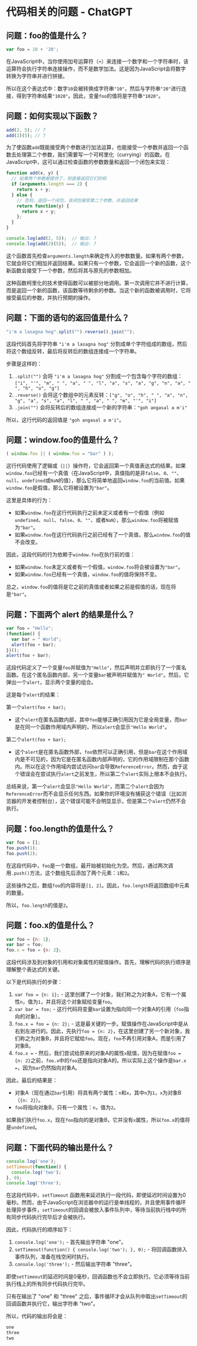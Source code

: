 # 代码相关的问题 - ChatGPT

## 问题：foo的值是什么？

```javascript
var foo = 10 + '20';
```

在JavaScript中，当你使用加号运算符（`+`）来连接一个数字和一个字符串时，该运算符会执行字符串连接操作，而不是数学加法。这是因为JavaScript会将数字转换为字符串并进行拼接。

所以在这个表达式中：数字`10`会被转换成字符串`"10"`，然后与字符串`"20"`进行连接，得到字符串结果`"1020"`。因此，变量`foo`的值将是字符串`"1020"`。

## 问题：如何实现以下函数？

```javascript
add(2, 5); // 7
add(2)(5); // 7
```

为了使函数`add`既能接受两个参数进行加法运算，也能接受一个参数并返回一个函数去处理第二个参数，我们需要写一个可柯里化（currying）的函数。在JavaScript中，这可以通过检查函数的参数数量和返回一个闭包来实现：

```javascript
function add(x, y) {
  // 如果两个参数都提供了，则直接返回它们的和
  if (arguments.length === 2) {
    return x + y;
  } else {
    // 否则，返回一个闭包，该闭包接受第二个参数，并返回结果
    return function(y) {
      return x + y;
    };
  }
}

console.log(add(2, 5));  // 输出: 7
console.log(add(2)(5));  // 输出: 7
```

这个函数首先检查`arguments.length`来确定传入的参数数量。如果有两个参数，它就会将它们相加并返回结果。如果只有一个参数，它会返回一个新的函数，这个新函数会接受下一个参数，然后将其与原先的参数相加。

这种函数柯里化的技术使得函数可以被部分地调用。第一次调用它并不进行计算，而是返回一个新的函数，该函数等待剩余的参数。当这个新的函数被调用时，它将接受最后的参数，并执行预期的操作。

## 问题：下面的语句的返回值是什么？

```javascript
"i'm a lasagna hog".split("").reverse().join("");
```

这段代码首先将字符串 `"i'm a lasagna hog"` 分割成单个字符组成的数组，然后将这个数组反转，最后将反转后的数组连接成一个字符串。

步骤是这样的：

1. `.split("")` 会将 `"i'm a lasagna hog"` 分割成一个包含每个字符的数组：`["i", "'", "m", " ", "a", " ", "l", "a", "s", "a", "g", "n", "a", " ", "h", "o", "g"]`
2. `.reverse()` 会将这个数组中的元素反转：`["g", "o", "h", " ", "a", "n", "g", "a", "s", "a", "l", " ", "a", " ", "m", "'", "i"]`
3. `.join("")` 会将反转后的数组连接成一个新的字符串：`"goh angasal a m'i"`

所以，这行代码的返回值是 `"goh angasal a m'i"`。

## 问题：window.foo的值是什么？

```javascript
( window.foo || ( window.foo = "bar" ) );
```

这行代码使用了逻辑或（`||`）操作符，它会返回第一个真值表达式的结果。如果`window.foo`已经有一个真值（在JavaScript中，真值指的是非`false`、`0`、`""`、`null`、`undefined`或`NaN`的值），那么它将简单地返回`window.foo`的当前值。如果`window.foo`是假值，那么它将被设置为`"bar"`。

这里是具体的行为：

- 如果`window.foo`在这行代码执行之前未定义或者有一个假值（例如`undefined`、`null`、`false`、`0`、`""`、或者`NaN`），那么`window.foo`将被赋值为`"bar"`。
- 如果`window.foo`在这行代码执行之前已经有了一个真值，那么`window.foo`的值不会改变。

因此，这段代码的行为依赖于`window.foo`在执行前的值：

- 如果`window.foo`未定义或者有一个假值，`window.foo`将会被设置为`"bar"`。
- 如果`window.foo`已经有一个真值，`window.foo`的值将保持不变。

总之，`window.foo`的值将是它之前的真值或者如果之前是假值的话，现在将是`"bar"`。

## 问题：下面两个 alert 的结果是什么？

```javascript
var foo = "Hello";
(function() {
  var bar = " World";
  alert(foo + bar);
})();
alert(foo + bar);
```

这段代码定义了一个变量`foo`并赋值为`"Hello"`，然后声明并立即执行了一个匿名函数。在这个匿名函数内部，另一个变量`bar`被声明并赋值为`" World"`。然后，它弹出一个`alert`，显示两个变量的组合。

这是每个`alert`的结果：

第一个`alert(foo + bar);`

- 这个`alert`在匿名函数内部，其中`foo`能够正确引用因为它是全局变量，而`bar`是在同一个函数作用域内声明的，所以`alert`会显示`"Hello World"`。

第二个`alert(foo + bar);`

- 这个`alert`是在匿名函数外部，`foo`依然可以正确引用，但是`bar`在这个作用域内是不可见的，因为它是在匿名函数内部声明的，它的作用域限制在那个函数内。所以在这个作用域内尝试访问`bar`会导致`ReferenceError`。然而，由于这个错误会在尝试执行`alert`之前发生，所以第二个`alert`实际上根本不会执行。

总结来说，第一个`alert`会显示`"Hello World"`，而第二个`alert`会因为`ReferenceError`而不会显示任何东西。如果你的环境没有捕获这个错误（比如浏览器的开发者控制台），这个错误可能不会明显显示，但是第二个`alert`仍然不会执行。

## 问题：foo.length的值是什么？

```javascript
var foo = [];
foo.push(1);
foo.push(2);
```

在这段代码中，`foo`是一个数组，最开始被初始化为空。然后，通过两次调用`.push()`方法，这个数组先后添加了两个元素：`1`和`2`。

这些操作之后，数组`foo`的内容将是`[1, 2]`。因此，`foo.length`将返回数组中元素的数量。

所以，`foo.length`的值是`2`。

## 问题：foo.x的值是什么？

```javascript
var foo = {n: 1};
var bar = foo;
foo.x = foo = {n: 2};
```

这段代码涉及到对象的引用和对象属性的赋值操作。首先，理解代码的执行顺序是理解整个表达式的关键。

以下是代码执行的步骤：

1. `var foo = {n: 1};` - 这里创建了一个对象，我们称之为对象A，它有一个属性`n`，值为`1`，并且将这个对象赋给变量`foo`。
2. `var bar = foo;` - 这行代码将变量`bar`设置为指向同一个对象A的引用（`foo`指向的对象）。
3. `foo.x = foo = {n: 2};` - 这是最关键的一步。赋值操作在JavaScript中是从右到左进行的。因此，先执行`foo = {n: 2}`，在这里创建了另一个新对象，我们称之为对象B，并且将它赋给`foo`。现在，`foo`不再引用对象A，而是引用了对象B。
4. `foo.x =` - 然后，我们尝试给原来的对象A的属性`x`赋值，因为在赋值`foo = {n: 2}`之前，`foo.x`中的`foo`还是指向对象A的。所以实际上这个操作是`bar.x =`，因为`bar`仍然指向对象A。

因此，最后的结果是：

- 对象A（现在通过`bar`引用）将具有两个属性：`n`和`x`，其中`n`为`1`，`x`为对象B（`{n: 2}`）。
- `foo`将指向对象B，只有一个属性：`n`，值为`2`。

如果我们执行`foo.x`，现在`foo`指向的是对象B，它并没有`x`属性，所以`foo.x`的值将是`undefined`。

## 问题：下面代码的输出是什么？

```javascript
console.log('one');
setTimeout(function() {
  console.log('two');
}, 0);
console.log('three');
```

在这段代码中，`setTimeout` 函数用来延迟执行一段代码，即使延迟时间设置为0毫秒。然而，由于JavaScript在浏览器中的运行是单线程的，并且使用事件循环处理异步事件，`setTimeout`的回调会被放入事件队列中，等待当前执行栈中的所有同步代码执行完毕后才会被执行。

因此，代码执行的顺序如下：

1. `console.log('one');` - 首先输出字符串 "one"。
2. `setTimeout(function() { console.log('two'); }, 0);` - 将回调函数排入事件队列，准备在栈空闲时执行。
3. `console.log('three');` - 然后输出字符串 "three"。

即使`setTimeout`的延迟时间是0毫秒，回调函数也不会立即执行。它必须等待当前执行栈上的所有同步代码执行完毕。

只有在输出了 "one" 和 "three" 之后，事件循环才会从队列中取出`setTimeout`的回调函数并执行它，输出字符串 "two"。

所以，代码的输出将会是：

```javascript
one
three
two
```

